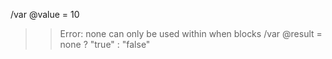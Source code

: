 /var @value = 10

>> Error: none can only be used within when blocks
/var @result = none ? "true" : "false"